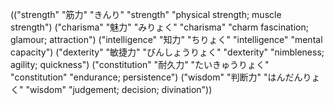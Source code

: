 (("strength" "筋力" "きんり" "strength" "physical strength; muscle strength") ("charisma" "魅力" "みりょく" "charisma" "charm fascination; glamour; attraction") ("intelligence" "知力" "ちりょく" "intelligence" "mental capacity") ("dexterity" "敏捷力" "びんしょうりょく" "dexterity" "nimbleness; agility; quickness") ("constitution" "耐久力" "たいきゅうりょく" "constitution" "endurance; persistence") ("wisdom" "判断力" "はんだんりょく" "wisdom" "judgement; decision; divination"))